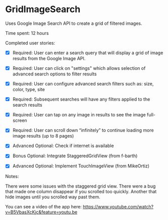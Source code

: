 # GridImageSearch
Uses Google Image Search API to create a grid of filtered images.

Time spent: 12 hours

Completed user stories:

 * [x] Required: User can enter a search query that will display a grid of image results from the Google Image API.
 * [x] Required: User can click on "settings" which allows selection of advanced search options to filter results
 * [x] Required: User can configure advanced search filters such as: size, color, type, site
 * [x] Required: Subsequent searches will have any filters applied to the search results
 * [x] Required: User can tap on any image in results to see the image full-screen
 * [x] Required: User can scroll down “infinitely” to continue loading more image results (up to 8 pages)
 * [x] Advanced Optional: Check if internet is available
 * [x] Bonus Optional: Integrate StaggeredGridView (from f-barth)
 * [x] Advanced Optional: Implement TouchImageView (from MikeOrtiz)


Notes:

There were some issues with the staggered grid view. There were a bug that made one column
disappear if you scrolled too quickly. Another that hide images until you scrolled way past them. 

You can see a video of the app here: https://www.youtube.com/watch?v=B5VbasXcKjc&feature=youtu.be

